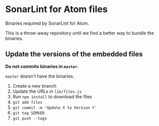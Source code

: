 # SonarLint for Atom files

Binaries required by SonarLint for Atom.

This is a throw-away repository until we find a better way to bundle the binaries.

## Update the versions of the embedded files

**Do not commits binaries in `master`.**

`master` doesn't have the binaries.

1. Create a new branch
2. Update the URLs in `lib/files.js`
3. Run `npm install` to download the files
4. `git add files`
5. `git commit -m 'Update X to Version Y'`
6. `git tag SEMVER`
7. `git push --tags`


